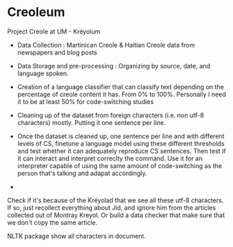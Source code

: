 # Creoleum

Project Creole at UM - Kréyolum

- Data Collection : Martinican Creole & Haitian Creole data from newspapers and blog posts
- Data Storage and pre-processing : Organizing by source, date, and language spoken.
- Creation of a language classifier that can classify text depending on the percentage of creole content it has. From 0% to 100%. Personally I need it to be at least 50% for code-switching studies
- Cleaning up of the dataset from foreign characters (i.e. non utf-8 characters) mostly. Putting it one sentence per line.

- Once the dataset is cleaned up, one sentence per line and with different levels of CS, finetune a language model using these different thresholds and test whether it can adequately reproduce CS sentences. Then test if it can interact and interpret correclty the command. Use it for an interpreter capable of using the same amount of code-switching as the person that's talking and adapat accordingly.
- 
Check if it's because of the Kréyolad that we see all these utf-8 characters. If so, just recollect everything about Jid, and ignore him from the articles collected out of Montray Kreyol. Or build a data checker that make sure that we don't copy the same article. 

NLTK package show all characters in document. 